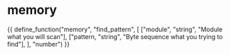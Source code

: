 # memory

{{ define_function("memory", "find_pattern", [
    ["module", "string", "Module what you will scan"],
    ["pattern, "string", "Byte sequence what you trying to find"],
], "number") }}
